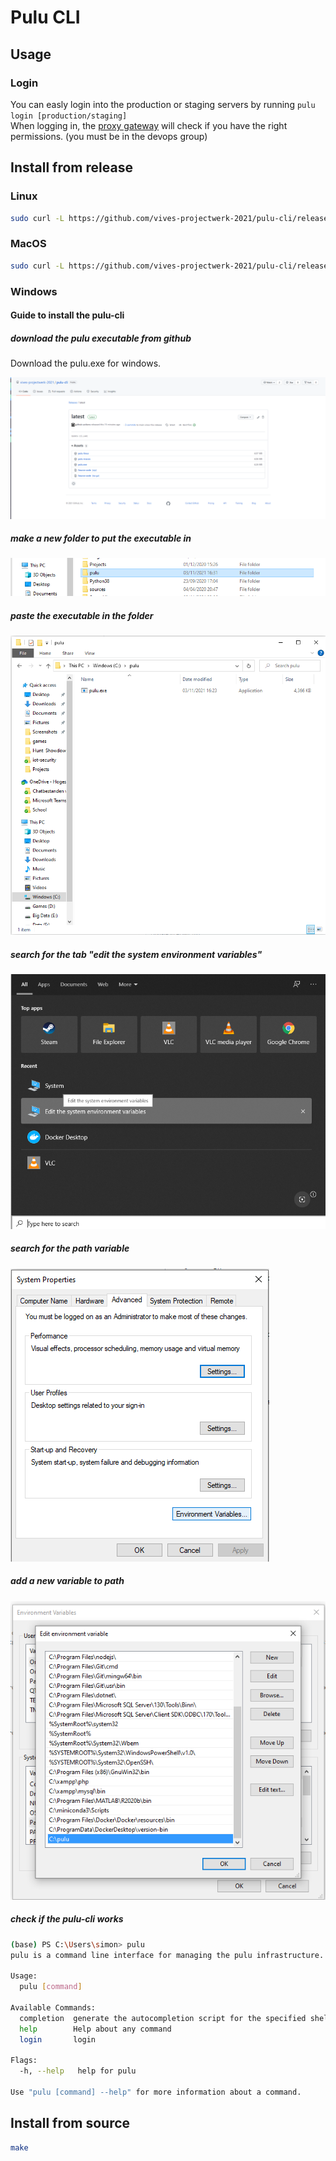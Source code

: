 # Pulu CLI

## Usage

### Login

You can easly login into the production or staging servers by running `pulu login [production/staging]` \
When logging in, the [proxy gateway](https://github.com/vives-projectwerk-2021/proxy-gateway) will check if you have the right permissions. (you must be in the devops group)

## Install from release

### Linux

```sh
sudo curl -L https://github.com/vives-projectwerk-2021/pulu-cli/releases/latest/download/pulu-linux -o /usr/local/bin/pulu && sudo chmod +x /usr/local/bin/pulu
```

### MacOS

```sh
sudo curl -L https://github.com/vives-projectwerk-2021/pulu-cli/releases/latest/download/pulu-macos -o /usr/local/bin/pulu && sudo chmod +x /usr/local/bin/pulu
```

### Windows

#### Guide to install the pulu-cli

##### download the pulu executable from github

Download the pulu.exe for windows.

![github package](./img/github.png)

##### make a new folder to put the executable in

![make folder](./img/folderpulu.png)

##### paste the executable in the folder

![make folder](./img/pulu-exe.png)

##### search for the tab "edit the system environment variables"

![make folder](./img/search.png)

##### search for the path variable

![make folder](./img/systemproperties.png)

##### add a new variable to path

![make folder](./img/editenv.png)

##### check if the pulu-cli works


```bash
(base) PS C:\Users\simon> pulu
pulu is a command line interface for managing the pulu infrastructure.

Usage:
  pulu [command]

Available Commands:
  completion  generate the autocompletion script for the specified shell
  help        Help about any command
  login       login

Flags:
  -h, --help   help for pulu

Use "pulu [command] --help" for more information about a command.
```

## Install from source

```sh
make
```
